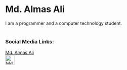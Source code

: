 <h1>Md. Almas Ali</h1>
<div>I am a programmer and a computer technology student.</div>
<br>
<h3> Social Media Links:</h3>
<a href="https://dev.to/almasali">
  <div class="name">Md. Almas Ali</div>
  <img src="https://d2fltix0v2e0sb.cloudfront.net/dev-badge.svg" alt="Md. Almas Ali's DEV Profile" height="30" width="30">
</a>
